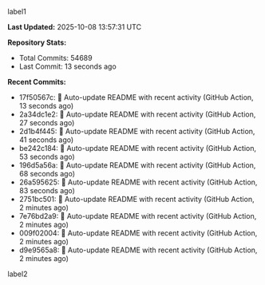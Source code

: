 
label1 
<!-- ACTIVITY_START -->
**Last Updated:** 2025-10-08 13:57:31 UTC

**Repository Stats:**
- Total Commits: 54689
- Last Commit: 13 seconds ago

**Recent Commits:**
- 17f50567c: 🤖 Auto-update README with recent activity (GitHub Action, 13 seconds ago)
- 2a34dc1e2: 🤖 Auto-update README with recent activity (GitHub Action, 27 seconds ago)
- 2d1b4f445: 🤖 Auto-update README with recent activity (GitHub Action, 41 seconds ago)
- be242c184: 🤖 Auto-update README with recent activity (GitHub Action, 53 seconds ago)
- 196d5a56a: 🤖 Auto-update README with recent activity (GitHub Action, 68 seconds ago)
- 26a595625: 🤖 Auto-update README with recent activity (GitHub Action, 83 seconds ago)
- 2751bc501: 🤖 Auto-update README with recent activity (GitHub Action, 2 minutes ago)
- 7e76bd2a9: 🤖 Auto-update README with recent activity (GitHub Action, 2 minutes ago)
- 009f02004: 🤖 Auto-update README with recent activity (GitHub Action, 2 minutes ago)
- d9e9565a8: 🤖 Auto-update README with recent activity (GitHub Action, 2 minutes ago)
<!-- ACTIVITY_END -->

label2
